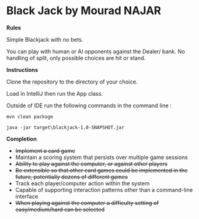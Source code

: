 Black Jack by Mourad NAJAR
===========================

**Rules**

Simple Blackjack with no bets.

You can play with human or AI opponents against the Dealer/ bank.
No handling of split, only possible choices are hit or stand.

**Instructions**

Clone the repository to the directory of your choice.

Load in IntelliJ then run the App class.

Outside of IDE run the following commands in the command line :
```
mvn clean package

java -jar target\blackjack-1.0-SNAPSHOT.jar
```


**Completion**

- ~~Implement a card game~~
- Maintain a scoring system that persists over multiple game sessions
- ~~Ability to play against the computer, or against other players~~
- ~~Be extensible so that other card games could be implemented in the future,
potentially dozens of different games~~
- Track each player/computer action within the system
- Capable of supporting interaction patterns other than a command-line interface
- ~~When playing against the computer a difficulty setting of easy/medium/hard can
be selected~~